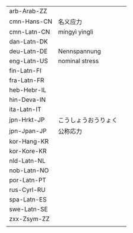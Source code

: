 | | | |
|-|-|-|
| arb-Arab-ZZ |  |  |
| cmn-Hans-CN | 名义应力 |  |
| cmn-Latn-CN | míngyì yìnglì |  |
| dan-Latn-DK |  |  |
| deu-Latn-DE | Nennspannung |  |
| eng-Latn-US | nominal stress |  |
| fin-Latn-FI |  |  |
| fra-Latn-FR |  |  |
| heb-Hebr-IL |  |  |
| hin-Deva-IN |  |  |
| ita-Latn-IT |  |  |
| jpn-Hrkt-JP | こうしょうおうりょく |  |
| jpn-Jpan-JP | 公称応力 |  |
| kor-Hang-KR |  |  |
| kor-Kore-KR |  |  |
| nld-Latn-NL |  |  |
| nob-Latn-NO |  |  |
| por-Latn-PT |  |  |
| rus-Cyrl-RU |  |  |
| spa-Latn-ES |  |  |
| swe-Latn-SE |  |  |
| zxx-Zsym-ZZ |  |  |
|  |  |  |